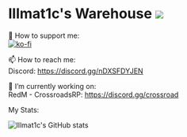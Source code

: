 # Illmat1c's Warehouse ![](https://komarev.com/ghpvc/?username=mNm-server&color=blueviolet&style=plastic&label=Eyeballed)

🤝 How to support me:<br /> 
[![ko-fi](https://ko-fi.com/img/githubbutton_sm.svg)](https://ko-fi.com/M4M2LQLBM)

📫 How to reach me:<br /> 
Discord: https://discord.gg/nDXSFDYJEN
<br />

🔭 I’m currently working on:
<br />
RedM - CrossroadsRP: https://discord.gg/crossroad
<br /> 

My Stats: 

![Illmat1c's GitHub stats](https://github-readme-stats.vercel.app/api?username=mNm-server&show_icons=true&theme=tokyonight)
